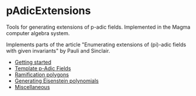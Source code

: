 ---
---

# pAdicExtensions

Tools for generating extensions of p-adic fields. Implemented in the Magma computer algebra system.

Implements parts of the article "Enumerating extensions of (pi)-adic fields with given invariants" by Pauli and Sinclair.

- [Getting started]({{site.baseurl}}/getting-started)
- [Template p-Adic Fields]({{site.baseurl}}/template-p-adic-fields)
- [Ramification polygons]({{site.baseurl}}/ramification-polygons)
- [Generating Eisenstein polynomials]({{site.baseurl}}/generating-eisenstein-polynomials)
- [Miscellaneous]({{site.baseurl}}/miscellaneous)